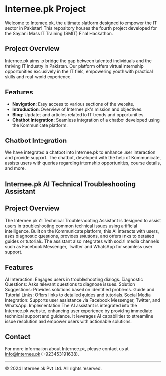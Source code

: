 # Internee.pk Project

Welcome to Internee.pk, the ultimate platform designed to empower the IT sector in Pakistan! This repository houses the fourth project developed for the Saylani Mass IT Training (SMIT) Final Hackathon.

## Project Overview

Internee.pk aims to bridge the gap between talented individuals and the thriving IT industry in Pakistan. Our platform offers virtual internship opportunities exclusively in the IT field, empowering youth with practical skills and real-world experience.

## Features

- **Navigation**: Easy access to various sections of the website.
- **Introduction**: Overview of Internee.pk's mission and objectives.
- **Blog**: Updates and articles related to IT trends and opportunities.
- **Chatbot Integration**: Seamless integration of a chatbot developed using the Kommunicate platform.
  
## Chatbot Integration

We have integrated a chatbot into Internee.pk to enhance user interaction and provide support. The chatbot, developed with the help of Kommunicate, assists users with queries regarding internship opportunities, course details, and more.

## Internee.pk AI Technical Troubleshooting Assistant
## Project Overview
The Internee.pk AI Technical Troubleshooting Assistant is designed to assist users in troubleshooting common technical issues using artificial intelligence. Built on the Kommunicate platform, this AI interacts with users, asks diagnostic questions, provides solutions, and offers links to detailed guides or tutorials. The assistant also integrates with social media channels such as Facebook Messenger, Twitter, and WhatsApp for seamless user support.

## Features
AI Interaction: Engages users in troubleshooting dialogs.
Diagnostic Questions: Asks relevant questions to diagnose issues.
Solution Suggestions: Provides solutions based on identified problems.
Guide and Tutorial Links: Offers links to detailed guides and tutorials.
Social Media Integration: Supports user assistance via Facebook Messenger, Twitter, and WhatsApp.
Implementation
The AI assistant is integrated into the Internee.pk website, enhancing user experience by providing immediate technical support and guidance. It leverages AI capabilities to streamline issue resolution and empower users with actionable solutions.

## Contact

For more information about Internee.pk, please contact us at [info@internee.pk](mailto:info@internee.pk)  (+923453191638).

---

© 2024 Internee.pk Pvt Ltd. All rights reserved.
